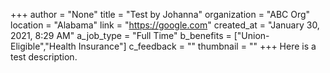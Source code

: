 +++
author = "None"
title = "Test by Johanna"
organization = "ABC Org"
location = "Alabama"
link = "https://google.com"
created_at = "January 30, 2021, 8:29 AM"
a_job_type = "Full Time"
b_benefits = ["Union-Eligible","Health Insurance"]
c_feedback = ""
thumbnail = ""
+++
Here is a test description.